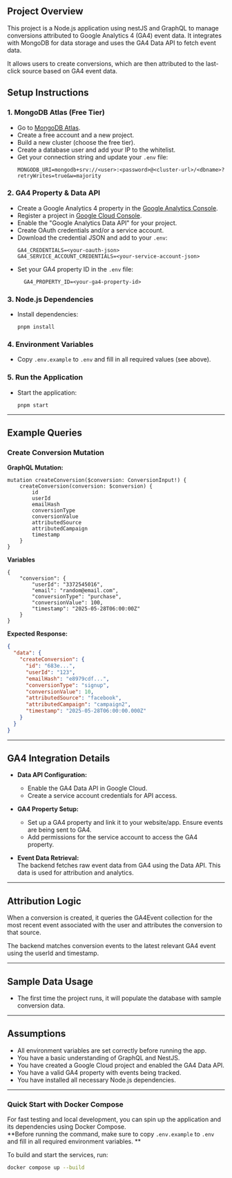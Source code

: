 ## Project Overview

This project is a Node.js application using nestJS and GraphQL to manage conversions attributed to Google Analytics 4 
(GA4) event data. 
It integrates with MongoDB for data storage and uses the GA4 Data API to fetch event data.

It allows users to create conversions, which are then attributed to the last-click source based on GA4 event data.

## Setup Instructions

### 1. MongoDB Atlas (Free Tier)

- Go to [MongoDB Atlas](https://www.mongodb.com/cloud/atlas).
- Create a free account and a new project.
- Build a new cluster (choose the free tier).
- Create a database user and add your IP to the whitelist.
- Get your connection string and update your `.env` file:
  ```
  MONGODB_URI=mongodb+srv://<user>:<password>@<cluster-url>/<dbname>?retryWrites=true&w=majority
  ```

### 2. GA4 Property & Data API

- Create a Google Analytics 4 property in the [Google Analytics Console](https://analytics.google.com/).
- Register a project in [Google Cloud Console](https://console.cloud.google.com/).
- Enable the "Google Analytics Data API" for your project.
- Create OAuth credentials and/or a service account.
- Download the credential JSON and add to your `.env`:
  ```
  GA4_CREDENTIALS=<your-oauth-json>
  GA4_SERVICE_ACCOUNT_CREDENTIALS=<your-service-account-json>
  ```
- Set your GA4 property ID in the `.env` file:
  ```
    GA4_PROPERTY_ID=<your-ga4-property-id>
  ```

### 3. Node.js Dependencies

- Install dependencies:
  ```
  pnpm install
  ```

### 4. Environment Variables

- Copy `.env.example` to `.env` and fill in all required values (see above).

### 5. Run the Application

- Start the application:
  ```
  pnpm start
  ```

---

## Example Queries

### Create Conversion Mutation

**GraphQL Mutation:**

```
mutation createConversion($conversion: ConversionInput!) {
    createConversion(conversion: $conversion) {
        id
        userId
        emailHash
        conversionType
        conversionValue
        attributedSource
        attributedCampaign
        timestamp
    }
}
```

**Variables**

```
{
    "conversion": {
        "userId": "3372545016",
        "email": "random@email.com",
        "conversionType": "purchase",
        "conversionValue": 100,
        "timestamp": "2025-05-28T06:00:00Z"
    }
}
```

**Expected Response:**

```json
{
  "data": {
    "createConversion": {
      "id": "683e...",
      "userId": "123",
      "emailHash": "e8979cdf...",
      "conversionType": "signup",
      "conversionValue": 10,
      "attributedSource": "facebook",
      "attributedCampaign": "campaign2",
      "timestamp": "2025-05-28T06:00:00.000Z"
    }
  }
}
```

---

## GA4 Integration Details

- **Data API Configuration:**
    - Enable the GA4 Data API in Google Cloud.
    - Create a service account credentials for API access.

- **GA4 Property Setup:**
    - Set up a GA4 property and link it to your website/app. Ensure events are being sent to GA4.
    - Add permissions for the service account to access the GA4 property.

- **Event Data Retrieval:**  
  The backend fetches raw event data from GA4 using the Data API. This data is used for attribution and analytics.

---

## Attribution Logic

When a conversion is created, it queries the GA4Event collection for the most recent
event associated with the user and attributes the conversion to that source.

The backend matches conversion events to the latest relevant GA4 event using the userId and timestamp.

---

## Sample Data Usage

- The first time the project runs, it will populate the database with sample conversion data.

---

## Assumptions

- All environment variables are set correctly before running the app.
- You have a basic understanding of GraphQL and NestJS.
- You have created a Google Cloud project and enabled the GA4 Data API.
- You have a valid GA4 property with events being tracked.
- You have installed all necessary Node.js dependencies.

---

### Quick Start with Docker Compose

For fast testing and local development, you can spin up the application and its dependencies using Docker Compose.  
**Before running the command, make sure to copy `.env.example` to `.env` and fill in all required environment variables.
**

To build and start the services, run:

```bash
docker compose up --build
